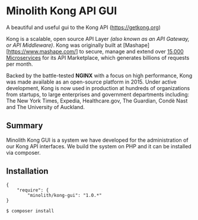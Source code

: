 # Minolith Kong API GUI
A beautiful and useful gui to the Kong API (https://getkong.org)

Kong is a scalable, open source API Layer *(also known as an API Gateway, or
API Middleware)*. Kong was originally built at [Mashape][https://www.mashape.com/] to
secure, manage and extend over
[15,000 Microservices](http://stackshare.io/mashape/how-mashape-manages-over-15000-apis-and-microservices)
for its API Marketplace, which generates billions of requests per month.

Backed by the battle-tested **NGINX** with a focus on high performance, Kong
was made available as an open-source platform in 2015. Under active
development, Kong is now used in production at hundreds of organizations from
startups, to large enterprises and government departments including: The New
York Times, Expedia, Healthcare.gov, The Guardian, Condè Nast and The
University of Auckland.

## Summary
Minolith Kong GUI is a system we have developed for the administration of our Kong API interfaces. We build the system on PHP and it can be installed via composer.

## Installation

```
{
    "require": {
        "minolith/kong-gui": "1.0.*"
}
```


```shell
$ composer install
```